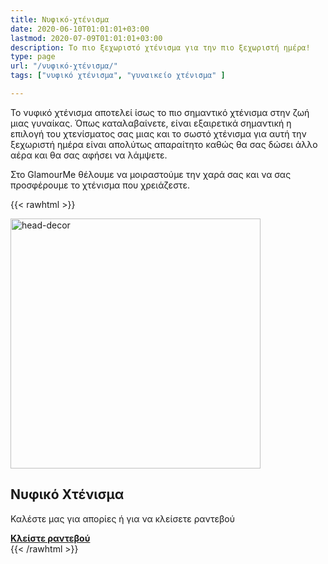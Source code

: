 ```yaml
---
title: Νυφικό-χτένισμα
date: 2020-06-10T01:01:01+03:00
lastmod: 2020-07-09T01:01:01+03:00
description: Το πιο ξεχωριστό χτένισμα για την πιο ξεχωριστή ημέρα!
type: page
url: "/νυφικό-χτένισμα/"
tags: ["νυφικό χτένισμα", "γυναικείο χτένισμα" ]

---
```

Το νυφικό χτένισμα αποτελεί ίσως το πιο σημαντικό χτένισμα στην ζωή μιας γυναίκας.  Όπως καταλαβαίνετε, είναι εξαιρετικά σημαντική η επιλογή του χτενίσματος σας μιας και το σωστό χτένισμα για αυτή την ξεχωριστή ημέρα είναι απολύτως απαραίτητο καθώς θα σας δώσει άλλο αέρα και θα σας αφήσει να λάμψετε.

Στο GlamourMe θέλουμε να μοιραστούμε την χαρά σας και να σας προσφέρουμε το χτένισμα που χρειάζεστε.


{{< rawhtml >}}
<div class="card-content">
	<div class="content"><img src="/img/υπηρεσίες/νυφικό-χτένισμα.jpg" alt="head-decor" width="400" height="400"></div>
</div>

<section class="section">
	<div class="container">
		<h2>Νυφικό Χτένισμα</h2>
		<p>Καλέστε μας για απορίες ή για να κλείσετε ραντεβού</p>
		<a class="button is-medium is-danger" href="tel:2291159320"><b>Κλείστε ραντεβού</b></a>
	</div>
</section>
{{< /rawhtml >}}